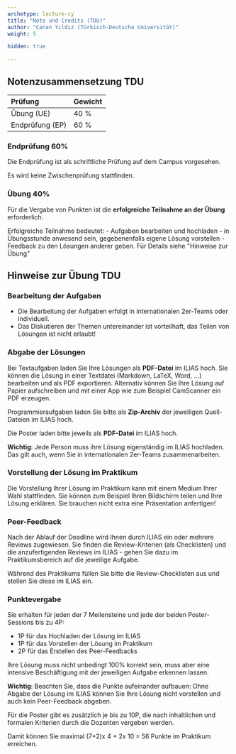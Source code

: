 ```yaml
---
archetype: lecture-cy
title: "Note und Credits (TDU)"
author: "Canan Yıldız (Türkisch-Deutsche Universität)"
weight: 5

hidden: true

---
```



## Notenzusammensetzung TDU

| Prüfung              | Gewicht |
|:---------------------|---------|
| Übung (UE)           | 40 %    |
| Endprüfung (EP)      | 60 %    |

### Endprüfung 60%

Die Endprüfung ist als schriftliche Prüfung auf dem Campus vorgesehen.

Es wird keine Zwischenprüfung stattfinden.



### Übung 40%
Für die Vergabe von Punkten ist die **erfolgreiche Teilnahme an der Übung** erforderlich.

Erfolgreiche Teilnahme bedeutet: 
    -   Aufgaben bearbeiten und hochladen
    -   in Übungsstunde anwesend sein, gegebenenfalls eigene Lösung vorstellen
    -   Feedback zu den Lösungen anderer geben. Für Details siehe "Hinweise zur Übung"




## Hinweise zur Übung TDU

### Bearbeitung der Aufgaben

-   Die Bearbeitung der Aufgaben erfolgt in internationalen 2er-Teams oder individuell.
-   Das Diskutieren der Themen untereinander ist vorteilhaft, das Teilen von Lösungen ist nicht erlaubt!


### Abgabe der Lösungen

Bei Textaufgaben laden Sie Ihre Lösungen als **PDF-Datei** im ILIAS hoch. Sie
können die Lösung in einer Textdatei (Markdown, LaTeX, Word, ...) bearbeiten
und als PDF exportieren. Alternativ können Sie Ihre Lösung auf Papier
aufschreiben und mit einer App wie zum Beispiel CamScanner ein PDF erzeugen.

Programmieraufgaben laden Sie bitte als **Zip-Archiv** der jeweiligen
Quell-Dateien im ILIAS hoch.

Die Poster laden bitte jeweils als **PDF-Datei** im ILIAS hoch.

**Wichtig**: Jede Person muss ihre Lösung eigenständig im ILIAS hochladen.
Das gilt auch, wenn Sie in internationalen 2er-Teams zusammenarbeiten.

### Vorstellung der Lösung im Praktikum

Die Vorstellung Ihrer Lösung im Praktikum kann mit einem Medium Ihrer Wahl
stattfinden. Sie können zum Beispiel Ihren Bildschirm teilen und Ihre Lösung
erklären. Sie brauchen nicht extra eine Präsentation anfertigen!

### Peer-Feedback

Nach der Ablauf der Deadline wird Ihnen durch ILIAS ein oder mehrere Reviews
zugewiesen. Sie finden die Review-Kriterien (als Checklisten) und die
anzufertigenden Reviews im ILIAS - gehen Sie dazu im Praktikumsbereich auf
die jeweilige Aufgabe.

Während des Praktikums füllen Sie bitte die Review-Checklisten aus und stellen
Sie diese im ILIAS ein.


### Punktevergabe

Sie erhalten für jeden der 7 Meilensteine und jede der beiden Poster-Sessions
bis zu 4P:

-   1P für das Hochladen der Lösung im ILIAS
-   1P für das Vorstellen der Lösung im Praktikum
-   2P für das Erstellen des Peer-Feedbacks

Ihre Lösung muss nicht unbedingt 100% korrekt sein, muss aber eine intensive
Beschäftigung mit der jeweiligen Aufgabe erkennen lassen.

**Wichtig**: Beachten Sie, dass die Punkte aufeinander aufbauen: Ohne Abgabe
der Lösung im ILIAS können Sie Ihre Lösung nicht vorstellen und auch kein
Peer-Feedback abgeben.

Für die Poster gibt es zusätzlich je bis zu 10P, die nach inhaltlichen und
formalen Kriterien durch die Dozenten vergeben werden.

Damit können Sie maximal (7+2)x 4 + 2x 10 = 56 Punkte im Praktikum erreichen.
